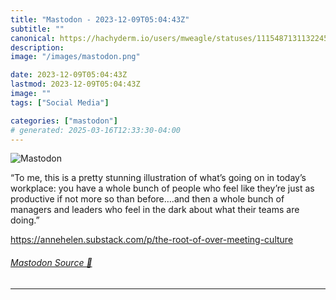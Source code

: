```yaml
---
title: "Mastodon - 2023-12-09T05:04:43Z"
subtitle: ""
canonical: https://hachyderm.io/users/mweagle/statuses/111548713113224567
description:
image: "/images/mastodon.png"

date: 2023-12-09T05:04:43Z
lastmod: 2023-12-09T05:04:43Z
image: ""
tags: ["Social Media"]

categories: ["mastodon"]
# generated: 2025-03-16T12:33:30-04:00
---
```

![Mastodon](/images/mastodon.png)

<p>“To me, this is a pretty stunning illustration of what’s going on in today’s workplace: you have a whole bunch of people who feel like they’re just as productive if not more so than before….and then a whole bunch of managers and leaders who feel in the dark about what their teams are doing.”</p><p><a href="https://annehelen.substack.com/p/the-root-of-over-meeting-culture" target="_blank" rel="nofollow noopener noreferrer" translate="no"><span class="invisible">https://</span><span class="ellipsis">annehelen.substack.com/p/the-r</span><span class="invisible">oot-of-over-meeting-culture</span></a></p>


###### [Mastodon Source 🐘](https://hachyderm.io/@mweagle/111548713113224567)

___
